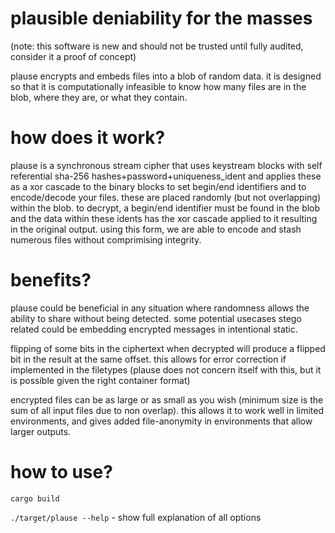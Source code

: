 plausible deniability for the masses
===

(note: this software is new and should not be trusted until fully audited, consider it a proof of concept)

plause encrypts and embeds files into a blob of random data. it is designed so that it is computationally infeasible to know how many files are in the blob, where they are, or what they contain.

how does it work?
===

plause is a synchronous stream cipher that uses keystream blocks with self referential sha-256 hashes+password+uniqueness_ident and applies these as a xor cascade to the binary blocks to set begin/end identifiers and to encode/decode your files. these are placed randomly (but not overlapping) within the blob. to decrypt, a begin/end identifier must be found in the blob and the data within these idents has the xor cascade applied to it resulting in the original output. using this form, we are able to encode and stash numerous files without comprimising integrity. 

benefits?
===

plause could be beneficial in any situation where randomness allows the ability to share without being detected. some potential usecases stego related could be embedding encrypted messages in intentional static. 

flipping of some bits in the ciphertext when decrypted will produce a flipped bit in the result at the same offset. this allows for error correction if implemented in the filetypes (plause does not concern itself with this, but it is possible given the right container format)

encrypted files can be as large or as small as you wish (minimum size is the sum of all input files due to non overlap). this allows it to work well in limited environments, and gives added file-anonymity in environments that allow larger outputs.

how to use?
===

`cargo build`

`./target/plause --help` - show full explanation of all options
